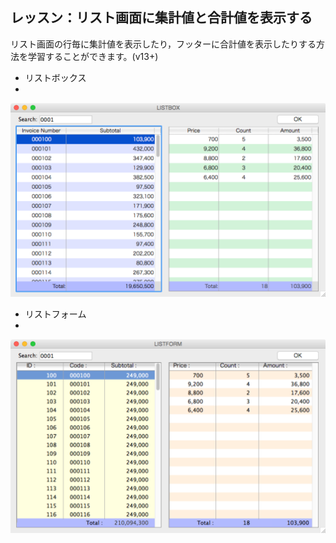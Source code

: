 レッスン：リスト画面に集計値と合計値を表示する
---

リスト画面の行毎に集計値を表示したり，フッターに合計値を表示したりする方法を学習することができます。(v13+)

* リストボックス
* 
![](https://github.com/4D-JP/tutorial-display-subtotal-in-list/blob/master/images/1.png)

* リストフォーム
* 
![](https://github.com/4D-JP/tutorial-display-subtotal-in-list/blob/master/images/2.png)
